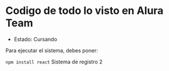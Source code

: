 <h1>Codigo de todo lo visto en Alura Team</h1>

- Estado: Cursando 

Para ejecutar el sistema, debes poner:

```npm install react```
Sistema de registro 2
